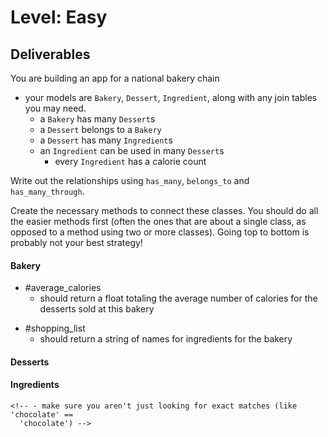 # Level: Easy

## Deliverables

You are building an app for a national bakery chain

- your models are `Bakery`, `Dessert`, `Ingredient`, along with any join tables you may need.
  - a `Bakery` has many `Dessert`s
  - a `Dessert` belongs to a `Bakery`
  - a `Dessert` has many `Ingredient`s
  - an `Ingredient` can be used in many `Dessert`s
    - every `Ingredient` has a calorie count

Write out the relationships using `has_many`, `belongs_to` and `has_many_through`.

Create the necessary methods to connect these classes.  You should do all the easier methods first (often the ones that are about a single class, as opposed to a method using two or more classes).  Going top to bottom is probably not your best strategy!

#### Bakery

<!-- - #ingredients
  - should return an array of ingredient objects for the bakery's desserts
- #desserts
  - should return an array of dessert objects the bakery makes -->
- #average_calories
  - should return a float totaling the average number of calories for the desserts sold at this bakery
<!-- - .all
  - should return an array of all bakeries -->
- #shopping_list
  - should return a string of names for ingredients for the bakery

#### Desserts

<!-- - #ingredients
  - should return an array of ingredients objects for the dessert -->
<!-- - #bakery
  - should return the bakery object for the dessert -->
<!-- - #calories
  - should return a float totaling all the calories for all the ingredients included in that dessert -->
<!-- - .all
  - should return an array of all dessert objects -->

#### Ingredients

<!-- - #dessert -->
  <!-- - should return an array of all dessert objects that use this ingredient -->
<!-- - #bakeries
  - should return the bakery objects for the bakeries that use that ingredient -->
<!-- - .all
  - should return an array of all ingredients -->
<!-- - .find_all_by_name(ingredient)
  - should take a string argument and return an array of all ingredients that
    include that string in their name
    - .find_all_by_name('chocolate') might return ['chocolate sprinkles',
      'chocolate mousse', 'chocolate'] -->
    <!-- - make sure you aren't just looking for exact matches (like 'chocolate' ==
      'chocolate') -->
